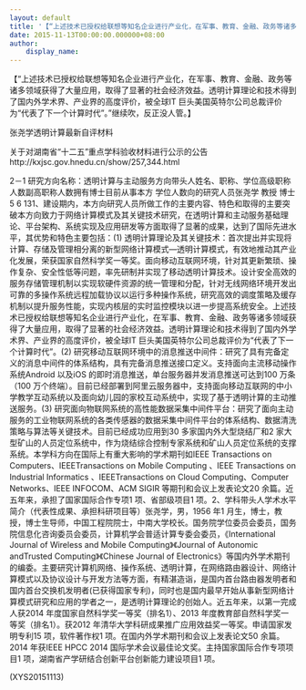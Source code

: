 ```yaml
---
layout: default
title: '【“上述技术已授权给联想等知名企业进行产业化，在军事、教育、金融、政务等诸多领域'
date: 2015-11-13T00:00:00.000000+08:00
author:
    display_name: 
---
```


【“上述技术已授权给联想等知名企业进行产业化，在军事、教育、金融、政务等诸多领域获得了大量应用，取得了显著的社会经济效益。透明计算理论和技术得到了国内外学术界、产业界的高度评价，被全球IT 巨头美国英特尔公司总裁评价为“代表了下一个计算时代”。”继续吹，反正没人管。】

张尧学透明计算最新自评材料

关于对湖南省“十二五”重点学科验收材料进行公示的公告http://kxjsc.gov.hnedu.cn/show/257,344.html

2－1 研究方向名称：透明计算与主动服务方向带头人姓名、职称、学位高级职称人数副高职称人数拥有博士目前从事本方 学位人数向的研究人员张尧学 教授 博士 5 6 131、建设期内，本方向研究人员所做工作的主要内容、特色和取得的主要突破本方向致力于网络计算模式及其关键技术研究，在透明计算和主动服务基础理论、平台架构、系统实现及应用研发等方面取得了显著的成果，达到了国际先进水平，其优势和特色主要包括：(1) 透明计算理论及其关键技术：首次提出并实现将计算、存储及管理相分离的新型网络计算模式—透明计算模式，有效地推动其产业化发展，荣获国家自然科学奖一等奖。面向移动互联网环境，针对其更新繁琐、操作复杂、安全性低等问题，率先研制并实现了移动透明计算技术。设计安全高效的服务存储管理机制以实现软硬件资源的统一管理和分配，针对无线网络环境开发出可靠的多操作系统远程加载协议以运行多种操作系统，研究高效的调度策略及缓存机制以提升服务性能，实现内核层的实时监控模块以进一步提高系统安全。上述技术已授权给联想等知名企业进行产业化，在军事、教育、金融、政务等诸多领域获得了大量应用，取得了显著的社会经济效益。透明计算理论和技术得到了国内外学术界、产业界的高度评价，被全球IT 巨头美国英特尔公司总裁评价为“代表了下一个计算时代”。(2) 研究移动互联网环境中的消息推送中间件：研究了具有完备定义的消息中间件的体系结构，具有完备消息推送接口定义。支持面向主流移动操作系统Android 以及iOS 的即时消息推送，单台服务器并发消息推送可达到100 万条（100 万个终端）。目前已经部署到阿里云服务器中，支持面向移动互联网的中小学教学互动系统以及面向幼儿园的家校互动系统中，实现了基于透明计算的主动推送服务。(3) 研究面向物联网系统的高性能数据采集中间件平台：研究了面向主动服务的工业物联网系统的各类传感器的数据采集中间件平台的体系结构、数据清洗策略与算法等关键技术。目前已经成功应用到30 多家国内外大型烧结厂和2 家大型矿山的人员定位系统中，作为烧结综合控制专家系统和矿山人员定位系统的支撑系统。本学科方向在国际上有重大影响的学术期刊如IEEE Transactions on Computers、IEEETransactions on Mobile Computing 、IEEE Transactions on Industrial Informatics 、IEEETransactions on Cloud Computing、Computer Networks、IEEE INFOCOM、ACM SIGIR 等期刊和会议上发表论文20 余篇。近五年来，承担了国家国际合作专项1 项、省部级项目1 项。2、学科带头人学术水平简介（代表性成果、承担科研项目等）张尧学，男，1956 年1 月生，博士，教授，博士生导师，中国工程院院士，中南大学校长。国务院学位委员会委员，国务院信息化咨询委员会委员，计算机学会普适计算专委会委员，《International Journal of Wireless and Mobile Computing》《Journal of Autonomic andTrusted Computing》《Chinese Journal of Electronics》等国内外学术期刊的编委。主要研究计算机网络、操作系统、透明计算，在网络路由器设计、网络计算模式以及协议设计与开发方法等方面，有精湛造诣，是国内首台路由器发明者和国内首台交换机发明者(已获得国家专利)，同时也是国内最早开始从事新型网络计算模式研究和应用的学者之一，是透明计算理论的创始人。近五年来，以第一完成人获2014 年度国家自然科学奖一等奖（排名1）、2013 年度教育部自然科学奖一等奖（排名1）。获2012 年清华大学科研成果推广应用效益奖一等奖。申请国家发明专利15 项，软件著作权1 项。在国内外学术期刊和会议上发表论文50 余篇。2014 年获IEEE HPCC 2014 国际学术会议最佳论文奖。主持国家国际合作专项项目1 项，湖南省产学研结合创新平台创新能力建设项目1 项。

(XYS20151113)

